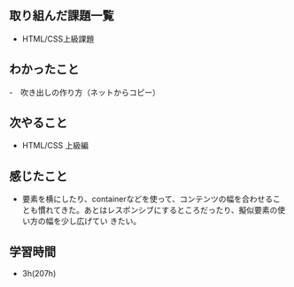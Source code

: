 ## 取り組んだ課題一覧
- HTML/CSS上級課題
## わかったこと
-　吹き出しの作り方（ネットからコピー）
## 次やること
- HTML/CSS 上級編
## 感じたこと
- 要素を横にしたり、containerなどを使って、コンテンツの幅を合わせることも慣れてきた。あとはレスポンシブにするところだったり、擬似要素の使い方の幅を少し広げてい
きたい。
## 学習時間
- 3h(207h)
